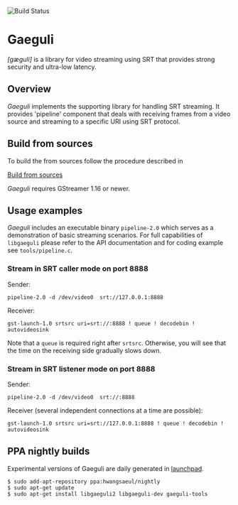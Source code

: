 ![Build Status](https://github.com/hwangsaeul/gaeguli/workflows/CI/badge.svg?branch=master)

# Gaeguli
*[gæguli]* is a library for video streaming using SRT that provides strong security and ultra-low latency.

## Overview
*Gaeguli* implements the supporting library for handling SRT streaming. It provides 'pipeline' component
that deals with receiving frames from a video source and streaming to a specific URI using SRT protocol.

## Build from sources
To build the from sources follow the procedure described in

[Build from sources](https://github.com/hwangsaeul/hwangsaeul.github.io/blob/master/build_from_sources.md)

*Gaeguli* requires GStreamer 1.16 or newer.

## Usage examples

*Gaeguli* includes an executable binary `pipeline-2.0` which serves as a demonstration of basic streaming
scenarios. For full capabilities of `libgaeguli` please refer to the API documentation and for coding example
see `tools/pipeline.c`.

### Stream in SRT caller mode on port 8888

Sender:

```console
pipeline-2.0 -d /dev/video0  srt://127.0.0.1:8888
```

Receiver:

```console
gst-launch-1.0 srtsrc uri=srt://:8888 ! queue ! decodebin ! autovideosink
```

Note that a `queue` is required right after `srtsrc`. Otherwise, you will see that the time on the receiving side gradually slows down.

### Stream in SRT listener mode on port 8888

Sender:

```console
pipeline-2.0 -d /dev/video0  srt://:8888
```

Receiver (several independent connections at a time are possible):

```console
gst-launch-1.0 srtsrc uri=srt://127.0.0.1:8888 ! queue ! decodebin ! autovideosink
```

## PPA nightly builds

Experimental versions of Gaeguli are daily generated in [launchpad](https://launchpad.net/~hwangsaeul/+archive/ubuntu/nightly).

```console
$ sudo add-apt-repository ppa:hwangsaeul/nightly
$ sudo apt-get update
$ sudo apt-get install libgaeguli2 libgaeguli-dev gaeguli-tools
```
